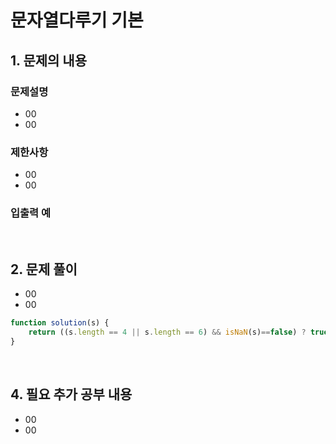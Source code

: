 # 문자열다루기 기본

## 1. 문제의 내용

### 문제설명
- 00
- 00

### 제한사항
- 00
- 00

### 입출력 예


<br>

## 2. 문제 풀이
- 00
- 00

```JavaScript
function solution(s) {
    return ((s.length == 4 || s.length == 6) && isNaN(s)==false) ? true : false;
}
```


<br>

## 4. 필요 추가 공부 내용
- 00
- 00
